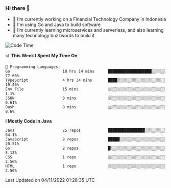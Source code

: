 ### Hi there 👋

<!--
**mazzama/mazzama** is a ✨ _special_ ✨ repository because its `README.md` (this file) appears on your GitHub profile.

Here are some ideas to get you started:

- 🔭 I’m currently working on ...
- 🌱 I’m currently learning ...
- 👯 I’m looking to collaborate on ...
- 🤔 I’m looking for help with ...
- 💬 Ask me about ...
- 📫 How to reach me: ...
- 😄 Pronouns: ...
- ⚡ Fun fact: ...
-->

- 🔭 I’m currently working on a Financial Technology Company in Indonesia
- :gun: I'm using Go and Java to build software
- 🌱 I’m currently learning microservices and serverless, and also learning many technology buzzwords to build it

<!--START_SECTION:waka-->
![Code Time](http://img.shields.io/badge/Code%20Time-2%2C385%20hrs%2059%20mins-blue)

📊 **This Week I Spent My Time On** 

```text
💬 Programming Languages: 
Go                       18 hrs 14 mins      ███████████████████░░░░░░   77.66% 
TypeScript               4 hrs 34 mins       ████░░░░░░░░░░░░░░░░░░░░░   19.46% 
Env File                 15 mins             ░░░░░░░░░░░░░░░░░░░░░░░░░   1.1% 
JSON                     8 mins              ░░░░░░░░░░░░░░░░░░░░░░░░░   0.61% 
Bash                     8 mins              ░░░░░░░░░░░░░░░░░░░░░░░░░   0.6%

```

**I Mostly Code in Java** 

```text
Java                     25 repos            ████████████████░░░░░░░░░   64.1% 
JavaScript               8 repos             █████░░░░░░░░░░░░░░░░░░░░   20.51% 
Go                       2 repos             █░░░░░░░░░░░░░░░░░░░░░░░░   5.13% 
CSS                      1 repo              ░░░░░░░░░░░░░░░░░░░░░░░░░   2.56% 
HTML                     1 repo              ░░░░░░░░░░░░░░░░░░░░░░░░░   2.56%

```



 Last Updated on 04/11/2022 01:28:35 UTC
<!--END_SECTION:waka-->
